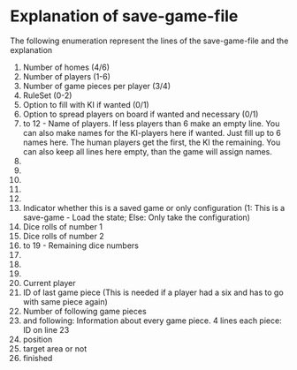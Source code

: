 # Explanation of save-game-file
The following enumeration represent the lines of the save-game-file and the explanation
1. Number of homes (4/6)
2. Number of players (1-6)
3. Number of game pieces per player (3/4)
4. RuleSet (0-2)
5. Option to fill with KI if wanted (0/1)
6. Option to spread players on board if wanted and necessary (0/1)
7. to 12 - Name of players. If less players than 6 make an empty line. You can also make names for the KI-players here if wanted. Just fill up to 6 names here. The human players get the first, the KI the remaining. You can also keep all lines here empty, than the game will assign names.
8.
9.
10.
11.
12.
13. Indicator whether this is a saved game or only configuration (1: This is a save-game - Load the state; Else: Only take the configuration)
14. Dice rolls of number 1
15. Dice rolls of number 2
16. to 19 - Remaining dice numbers
17.
18.
19.
20. Current player
21. ID of last game piece (This is needed if a player had a six and has to go with same piece again)
22. Number of following game pieces
23. and following: Information about every game piece. 4 lines each piece: ID on line 23
24. position
25. target area or not
26. finished
